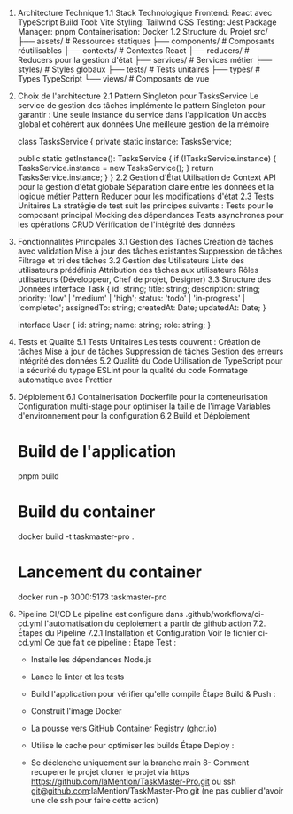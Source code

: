 1. Architecture Technique
  1.1 Stack Technologique
    Frontend: React avec TypeScript
    Build Tool: Vite
    Styling: Tailwind CSS
    Testing: Jest
    Package Manager: pnpm
    Containerisation: Docker
  1.2 Structure du Projet
      src/
    ├── assets/         # Ressources statiques
    ├── components/     # Composants réutilisables
    ├── contexts/       # Contextes React
    ├── reducers/       # Reducers pour la gestion d'état
    ├── services/       # Services métier
    ├── styles/         # Styles globaux
    ├── tests/          # Tests unitaires
    ├── types/          # Types TypeScript
    └── views/          # Composants de vue
2. Choix de l'architecture
  2.1 Pattern Singleton pour TasksService
    Le service de gestion des tâches implémente le pattern Singleton pour garantir :
    Une seule instance du service dans l'application
    Un accès global et cohérent aux données
    Une meilleure gestion de la mémoire

    class TasksService {
      private static instance: TasksService;
      
      public static getInstance(): TasksService {
        if (!TasksService.instance) {
          TasksService.instance = new TasksService();
        }
        return TasksService.instance;
      }
    }
  2.2 Gestion d'État
    Utilisation de Context API pour la gestion d'état globale
    Séparation claire entre les données et la logique métier
    Pattern Reducer pour les modifications d'état
  2.3 Tests Unitaires
    La stratégie de test suit les principes suivants :
    Tests pour le composant principal
    Mocking des dépendances
    Tests asynchrones pour les opérations CRUD
    Vérification de l'intégrité des données
3. Fonctionnalités Principales
  3.1 Gestion des Tâches
    Création de tâches avec validation
    Mise à jour des tâches existantes
    Suppression de tâches
    Filtrage et tri des tâches
  3.2 Gestion des Utilisateurs
    Liste des utilisateurs prédéfinis
    Attribution des tâches aux utilisateurs
    Rôles utilisateurs (Développeur, Chef de projet, Designer)
  3.3 Structure des Données
    interface Task {
      id: string;
      title: string;
      description: string;
      priority: 'low' | 'medium' | 'high';
      status: 'todo' | 'in-progress' | 'completed';
      assignedTo: string;
      createdAt: Date;
      updatedAt: Date;
    }

    interface User {
      id: string;
      name: string;
      role: string;
    }
5. Tests et Qualité
  5.1 Tests Unitaires
    Les tests couvrent :
    Création de tâches
    Mise à jour de tâches
    Suppression de tâches
    Gestion des erreurs
    Intégrité des données
  5.2 Qualité du Code
    Utilisation de TypeScript pour la sécurité du typage
    ESLint pour la qualité du code
    Formatage automatique avec Prettier
6. Déploiement
  6.1 Containerisation
    Dockerfile pour la conteneurisation
    Configuration multi-stage pour optimiser la taille de l'image
    Variables d'environnement pour la configuration
  6.2 Build et Déploiement
    # Build de l'application
    pnpm build

    # Build du container
    docker build -t taskmaster-pro .

    # Lancement du container
    docker run -p 3000:5173 taskmaster-pro
7. Pipeline CI/CD
    Le pipeline est configure dans .github/workflows/ci-cd.yml l'automatisation du deploiement a partir de github action
  7.2. Étapes du Pipeline
    7.2.1 Installation et Configuration
     Voir le fichier ci-cd.yml
     Ce que fait ce pipeline :
     Étape Test :
      - Installe les dépendances Node.js
      - Lance le linter et les tests
      - Build l'application pour vérifier qu'elle compile
    Étape Build & Push :
      - Construit l'image Docker
      - La pousse vers GitHub Container Registry (ghcr.io)
      - Utilise le cache pour optimiser les builds
    Étape Deploy :

      - Se déclenche uniquement sur la branche main
8- Comment recuperer le projet
  cloner le projet via https https://github.com/laMention/TaskMaster-Pro.git ou ssh git@github.com:laMention/TaskMaster-Pro.git (ne pas oublier d'avoir une cle ssh pour faire cette action)